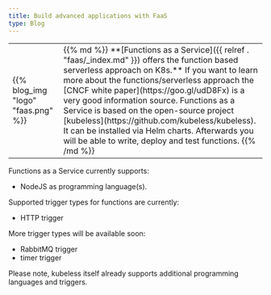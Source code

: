 ```yaml
---
title: Build advanced applications with FaaS
type: Blog
---
```


<table>
<tr>
<td>
{{% blog_img "logo" "faas.png" %}}
</td>
<td>
{{% md %}}
**[Functions as a Service]({{ relref . "faas/_index.md" }}) offers the function based serverless approach on K8s.** 
If you want to learn  more about the functions/serverless approach the [CNCF white paper](https://goo.gl/udD8Fx) is a 
very good information source.  Functions as a Service is based on the open-source project 
[kubeless](https://github.com/kubeless/kubeless). It can be installed via Helm charts. Afterwards you will be able 
to write, deploy and test functions.
{{% /md %}}

</td>
</tr>
</table>



Functions as a Service currently supports:
 - NodeJS as programming language(s). 

Supported trigger types for functions are currently:
 - HTTP trigger
 
More trigger types will be available soon:
 - RabbitMQ trigger
 - timer trigger

Please note, kubeless itself already supports additional programming languages and triggers.